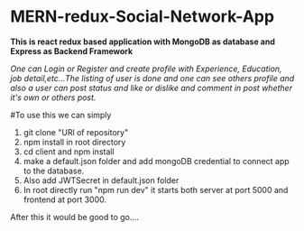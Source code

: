 # MERN-redux-Social-Network-App

<b>This is react redux based application with MongoDB as database and Express as Backend Framework</b>

<i>One can Login or Register and create profile with Experience, Education, job detail,etc...The listing of user is done and one can see others profile
and also a user can post status and like or dislike and comment in post whether it's own or others post.</i>


#To use this we can simply
1. git clone "URl of  repository"
2. npm install in root directory
3. cd client and npm install
4. make a default.json folder and add mongoDB credential to connect app to the database.
5. Also add JWTSecret in default.json folder
6. In root directly run "npm run dev" it starts both server at port 5000 and frontend at port 3000.

After this it would be good to go....

